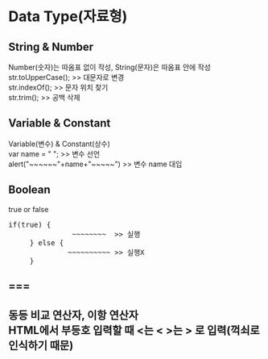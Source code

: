 <h1>Data Type(자료형)</h1>
<h2>String & Number</h2>
<div>Number(숫자)는 따옴표 없이 작성, String(문자)은 따옴표 안에 작성</div>
<div>str.toUpperCase();   >>  대문자로 변경</div>
<div>str.indexOf();   >>  문자 위치 찾기</div>
<div>str.trim();   >>  공백 삭제</div>

<h2>Variable & Constant</h2>
<div>Variable(변수) & Constant(상수)</div>
<div>var name = " "; >> 변수 선언</div>
<div>alert("~~~~~~"+name+"~~~~~") >> 변수 name 대입
  
<h2>Boolean</h2>
<div>true or false</div> 
<pre>if(true) {
               ~~~~~~~~  >> 실행          
     } else {
              ~~~~~~~~~~ >> 실행X
     }
</pre>

<h2>===<h2>
<div>동등 비교 연산자, 이항 연산자</div>
<div>HTML에서 부등호 입력할 때 <는 &lt; >는 &gt; 로 입력(꺽쇠로 인식하기 때문)</div>
